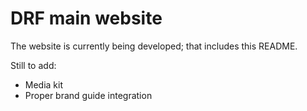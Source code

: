 # DRF main website

The website is currently being developed; that includes this README.

Still to add:
- Media kit
- Proper brand guide integration
